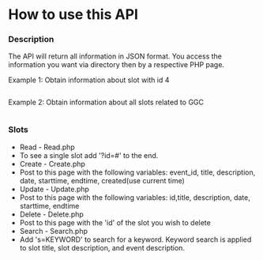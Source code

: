 # How to use this API

### Description
The API will return all information in JSON format. You access the information you want via directory then by a respective PHP page. 

Example 1:
Obtain information about slot with id 4
```localhost/api/slots/read.php?id=4
```
Example 2:
Obtain information about all slots related to GGC
```localhost/api/slots/search.php?s=ggc
```

### Slots
* Read	 - Read.php
 * To see a single slot add '?id=#' to the end. 
* Create - Create.php
 * Post to this page with the following variables: event_id, title, description, date, starttime, endtime, created(use current time)
* Update - Update.php
 * Post to this page with the following variables: id,title, description, date, starttime, endtime
* Delete - Delete.php
 * Post to this page with the 'id' of the slot you wish to delete
* Search - Search.php
 * Add 's=KEYWORD' to search for a keyword. Keyword search is applied to slot title, slot description, and event description.


